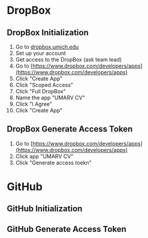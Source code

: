 # DropBox

## DropBox Initialization

1. Go to [dropbox.umich.edu](dropbox.umich.edu)
2. Set up your account
3. Get access to the DropBox (ask team lead)
4. Go to [https://www.dropbox.com/developers/apps](https://www.dropbox.com/developers/apps)
5. Click "Create App"
6. Click "Scoped Access"
7. Click "Full DropBox"
8. Name the app "UMARV CV"
9. Click "I Agree"
10. Click "Create App"

## DropBox Generate Access Token

1. Go to [https://www.dropbox.com/developers/apps](https://www.dropbox.com/developers/apps)
2. Click app "UMARV CV"
3. Click "Generate access toekn"

# GitHub

## GitHub Initialization

## GitHub Generate Access Token
